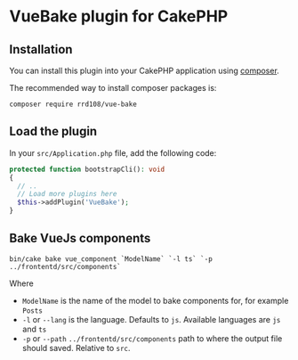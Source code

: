 # VueBake plugin for CakePHP

## Installation

You can install this plugin into your CakePHP application using [composer](https://getcomposer.org).

The recommended way to install composer packages is:

```
composer require rrd108/vue-bake
```

## Load the plugin

In your `src/Application.php` file, add the following code:

```php
protected function bootstrapCli(): void
{
  // ..
  // Load more plugins here
  $this->addPlugin('VueBake');
}
```

## Bake VueJs components

```
bin/cake bake vue_component `ModelName` `-l ts` `-p ../frontentd/src/components`
```

Where

- `ModelName` is the name of the model to bake components for, for example `Posts`
- `-l` or `--lang` is the language. Defaults to `js`. Available languages are `js` and `ts`
- `-p` or `--path` `../frontentd/src/components` path to where the output file should saved. Relative to `src`.
